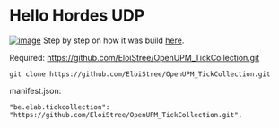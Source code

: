 # Hello Hordes UDP


[![image](https://github.com/user-attachments/assets/4fb10882-0f0e-4d24-870b-23df689fe179)](https://github.com/EloiStree/HelloRemoteUDPWS/blob/main/StepByStep.md)
Step by step on how it was build [here](https://github.com/EloiStree/HelloRemoteUDPWS/blob/main/StepByStep.md).


Required: https://github.com/EloiStree/OpenUPM_TickCollection.git
```
git clone https://github.com/EloiStree/OpenUPM_TickCollection.git
```
manifest.json:
```
"be.elab.tickcollection": "https://github.com/EloiStree/OpenUPM_TickCollection.git",
```


